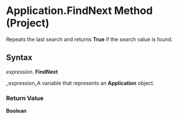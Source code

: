 
# Application.FindNext Method (Project)

Repeats the last search and returns  **True** if the search value is found.


## Syntax

 _expression_. **FindNext**

 _expression_A variable that represents an  **Application** object.


### Return Value

 **Boolean**

